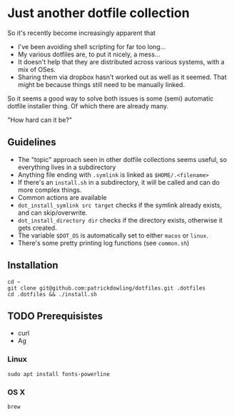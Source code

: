 # Just another dotfile collection

So it's recently become increasingly apparent that
- I've been avoiding shell scripting for far too long...
- My various dotfiles are, to put it nicely, a mess...
- It doesn't help that they are distributed across various systems, with a mix of OSes.
- Sharing them via dropbox hasn't worked out as well as it seemed. That might be because things still need to be manually linked.

So it seems a good way to solve both issues is some (semi) automatic dotfile installer thing. Of which there are already many.

"How hard can it be?"

## Guidelines

- The "topic" approach seen in other dotfile collections seems useful, so everything lives in a subdirectory
- Anything file ending with `.symlink` is linked as `$HOME/.<filename>`
- If there's an `install.sh` in a subdirectory, it will be called and can do more complex things.
- Common actions are available
 - `dot_install_symlink src target` checks if the symlink already exists, and can skip/overwrite.
 - `dot_install_directory dir` checks if the directory exists, otherwise it gets created.
- The variable `$DOT_OS` is automatically set to either `macos` or `linux`.
- There's some pretty printing log functions (see `common.sh`)

## Installation

```
cd ~
git clone git@github.com:patrickdowling/dotfiles.git .dotfiles
cd .dotfiles && ./install.sh
```

## TODO Prerequisistes
- curl
- Ag

### Linux
```
sudo apt install fonts-powerline
```

### OS X
```
brew
```

